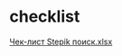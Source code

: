 # checklist
[Чек-лист Stepik поиск.xlsx](https://github.com/user-attachments/files/16635754/-.Stepik.xlsx)
